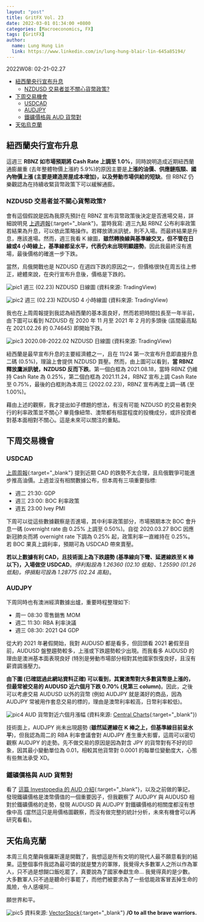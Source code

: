 ```yaml
---
layout: "post"
title: GritFX Vol. 23
date: 2022-03-01 01:34:00 +0800
categories: [Macroeconomics, FX]
tags: [GritFX]
author:
  name: Lung Hung Lin
  link: https://www.linkedin.com/in/lung-hung-blair-lin-645a85194/ 
---
```

2022W08: 02-21-02.27
- [紐西蘭央行宣布升息](#紐西蘭央行宣布升息)
  - [NZDUSD 交易者並不關心貨幣政策?](#nzdusd-交易者並不關心貨幣政策)
- [下周交易機會](#下周交易機會)
  - [USDCAD](#usdcad)
  - [AUDJPY](#audjpy)
  - [鐵礦價格與 AUD 貨幣對](#鐵礦價格與-aud-貨幣對)
- [天佑烏克蘭](#天佑烏克蘭)
  
## 紐西蘭央行宣布升息
這週三 **RBNZ 如市場預期將 Cash Rate 上調至 1.0%**，同時說明造成近期紐西蘭通膨嚴重 (去年整體物價上漲約 5.9%)的原因主要是**上漲的油價、供應鏈瓶頸、國內物價上漲 (主要是建造房屋成本增加)，以及勞動市場供給的短缺**。但 RBNZ 仍樂觀認為在持續收緊貨幣政策下可以緩解通膨。

### NZDUSD 交易者並不關心貨幣政策?
會有這個假說是因為我原先預計在 RBNZ 宣布貨幣政策後決定是否進場交易，詳細說明見 [上週週報](https://financeprotein.com/macroeconomics/fx/GritFX-VOL22/){:target="_blank"}。當時我寫: 週三九點 RBNZ 公布利率政策若結果為升息，可以依此策略操作。若釋放鴿派訊號，則不入場。而最終結果是升息，應該進場。然而，週三我看 K 線圖，**雖然轉換線與基準線交叉，但不管在日線或4 小時線上，基準線都呈水平，代表仍未出現明顯趨勢**。因此我最終沒有進場，最後價格的確進一步下跌。

當然，烏俄開戰也是 NZDUSD 在週四下跌的原因之一，但價格很快在周五往上修正，總體來說，在央行宣布升息後，價格是下跌的。

![pic1](https://lh3.googleusercontent.com/pw/AM-JKLV6zOuTmIDdUOkNLY2NVvBNf10LwQ6q9KwwLSD52YWvv2b143WtFYvfC3ZaD5ukpd5X9aEPxjO8DW6fLMf9vD1S73_0HFcY_MLj2nSRBJOW2rCy461kTRgwU0HGJR9hflRiYYercZqdCUCmJqLKJy-S=w1427-h820-no?authuser=0)
週三 (02.23) NZDUSD 日線圖 (資料來源: TradingView)

![pic2](https://lh3.googleusercontent.com/pw/AM-JKLUTrY0T8f7SpBGoYwwW4sdT6E5JFAi4jCVbLUr0nmHWYmexm75QmqjmFuj0aeCfd1fWx0BEFeMB0rdgRhpY8YxfFFKe6Ezrn9fEXrjiCQxJ8szwIF493hMSlnbHZVwJjxcQCf_hfyCUjRTnqtCaxa3v=w1427-h820-no?authuser=0)
週三 (02.23) NZDUSD 4 小時線圖 (資料來源: TradingView)

我也在上周周報提到我認為紐西蘭的基本面良好，然而若把時間拉長至一年半前，由下圖可以看到 NZDUSD 在 2020 年 11 月至 2021 年 2 月的多頭後 (區間最高點在 2021.02.26 的 0.74645) 即開始下跌。

![pic3](https://lh3.googleusercontent.com/pw/AM-JKLU5r_MRPwIZwv37BBmjk-OyoldvOasq2NlHM605T3J31-wZTTIzZ-h8meYG-blNsDuOYEeK7RkNjDvfC7qZC_jzoFQGh26YpU2QVgXQFA5rlgTsbnM-rbv9WtF9lfQFVUceI2komNqgE6gi4jYY9BZR=w1427-h820-no?authuser=0)
2020.08-2022.02 NZDUSD 日線圖 (資料來源: TradingView)

紐西蘭是最早宣布升息的主要經濟體之一，且在 11/24 第一次宣布升息即直接升息二碼 (0.5%)，理論上會提供 NZDUSD 買壓。然而，由上圖可以看到，**當 RBNZ 釋放鷹派訊號，NZDUSD 反而下跌**。第一個白框為 2021.08.18，當時 RBNZ 仍維持 Cash Rate 為 0.25%，第二個白框為 2021.11.24，RBNZ 宣布上調 Cash Rate 至 0.75%，最後的白框則為本周三 (2022.02.23)，RBNZ 宣布再度上調一碼 (至 1.00%)。

藉由上述的觀察，我才提出如子標題的想法，有沒有可能 NZDUSD 的交易者對央行的利率政策並不關心? 畢竟像紐幣、澳幣都有相當程度的投機成分，或許投資者對基本面相對不關心。這是未來可以關注的重點。

## 下周交易機會
### USDCAD
[上周周報](https://financeprotein.com/macroeconomics/fx/GritFX-VOL22/){:target="_blank"} 提到近期 CAD 的跌勢不太合理，且烏俄戰爭可能進步推高油價。上週並沒有相關數據公布，但本周有三項重要指標:

-	週二 21:30: GDP
-	週三 23:00: BOC 利率政策
-	週五 23:00 Ivey PMI 

下周可以從這些數據觀察是否進場，其中利率政策部分，市場預期本次 BOC 會升息一碼 (overnight rate 由 0.25% 上調至 0.50%)。自從 2020.03.27 BOC 因應新冠肺炎而將 overnight rate 下調為 0.25% 起，政策利率一直維持在 0.25%。若 BOC 果真上調利率，預期可為 USDCAD 帶來賣壓。

**若以上數據有利 CAD，且技術面上為下跌趨勢 (基準線向下彎、延遲線跌至 K 棒以下)，入場做空 USDCAD**。_停利點設為 1.26360 (02.10 低點)、1.25590 (01.26 低點)。停損點可設為 1.28775 (02.24 高點)_。

### AUDJPY
下周同時也有澳洲經濟數據出爐，重要時程整理如下:
-	周一 08:30 零售銷售 MOM
-	週二 11:30: RBA 利率決議
-	週三 08:30: 2021 Q4 GDP

從大約 2021 年暑假開始，我對 AUDUSD 都是看多，但回頭看 2021 暑假至目前，AUDUSD 盤整趨勢較多，上漲或下跌趨勢較少出現。而我看多 AUDUSD 的理由是澳洲基本面表現良好 (特別是勞動市場部分相對其他國家恢復良好，且沒有薪資調漲壓力。

**由下圖 (已確認過此網站資料正確) 可以看到，其實澳幣對大多數貨幣是上漲的，但最常被交易的 AUDUSD 近六個月下跌 0.70% (見第三 column)**。因此，之後可以考慮交易 AUDUSD 以外的貨幣 (例如 AUDJPY 就是滿好的商品，因為 AUDJPY 常被用作套息交易的標的，理由是澳幣利率較高，日幣利率較低)。

![pic4](https://lh3.googleusercontent.com/pw/AM-JKLWM6wNNkrZk8eH0IGze9T-UR5RmAmyFk0uHFH0AB13Ivqu-LmuuarmxYm9jaffJnA_FYerIL0cOqAkDOApUmD-J8XbGOHBqdAXX1RjoV2RdTQm5nnFRJiqhmRGIKrmy5PCFX0FzBvp3FQ2q50nJRZXO=w1395-h759-no?authuser=0)
AUD 貨幣對近六個月漲幅 (資料來源: [Central Charts](https://www.centralcharts.com/en/price-list-ranking/ALL/desc/ts_505-aud-currency-pairs--qc_7-6-months-change){:target="_blank"})

技術面上，AUDJPY 尚未出現趨勢 (**雖然延遲線在 K 棒之上，但基準線目前呈水平**)，但我認為周二的 RBA 利率會議會對 AUDJPY 產生重大影響，這周可以密切觀察 AUDJPY 的走勢。先不做交易的原因是因為對含 JPY 的貨幣對有不好的印象，因其最小變動單位為 0.01，相較其他貨幣對 0.0001 的每單位變動度大，心態有些無法承受 XD。

### 鐵礦價格與 AUD 貨幣對
看了 [這篇 Investopedia 的 AUD 介紹](https://www.investopedia.com/articles/forex/11/aud-fx-traders-should-know.asp){:target="_blank"}，以及之前做的筆記，發現鐵礦價格是澳幣價值的一個重要因子，但我觀察了 AUDJPY 與 AUDUSD 相對於鐵礦價格的走勢，發現 AUDUSD 與 AUDJPY 對鐵礦價格的相關度都沒有想像中高 (當然這只是用價格圖觀察，而沒有做完整的統計分析，未來有機會可以再研究看看)。

## 天佑烏克蘭
本周三烏克蘭與俄羅斯還是開戰了，我想這是所有文明的現代人最不願意看到的結果。這整個事件我認為最可憐的就是雙方的軍隊，我覺得大多數軍人之所以作為軍人，只不過是想餬口飯吃罷了，真要說為了國家奉獻生命… 我覺得真的是少數。大多數軍人只不過是聽命行事罷了，而他們被要求為了一些低能政客冒丟掉生命的風險，令人感嘆阿…

願世界和平。

![pic5](https://lh3.googleusercontent.com/pw/AM-JKLWe9kkay2AYZe6mwqdFkqGc4OhuzMIt--ElZv73aGCcZIcVs_C9DNbEK-PwAh6XSnwyadHkgG1rmDNthbH6KNFVgBM7-QNwN2BOcmsnZfK9vAIVAI9BSZcPSgMpB0xZ33mL3ZVmCSeMsSebJNC5Afm4=w828-h893-no?authuser=0)
資料來源: [VectorStock](https://www.vectorstock.com/royalty-free-vector/no-war-sign-vector-3642551){:target="_blank"}
**/O to all the brave warriors.**